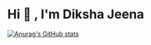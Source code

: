 # Hi 👋 , I'm Diksha Jeena 

[![Anurag's GitHub stats](https://github-readme-stats.vercel.app/api?username=diksha-jeena)](https://github.com/diksha-jeena/github-readme-stats)
